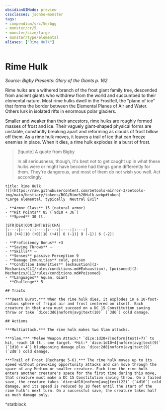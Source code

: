 ```yaml
---
obsidianUIMode: preview
cssclasses: json5e-monster
tags:
- compendium/src/5e/bgg
- monster/cr/5
- monster/size/large
- monster/type/elemental
aliases: ["Rime Hulk"]
---
```

# Rime Hulk
*Source: Bigby Presents: Glory of the Giants p. 162*  

Rime hulks are a withered branch of the frost giant family tree, descended from ancient giants who withdrew from the world and succumbed to their elemental nature. Most rime hulks dwell in the Frostfell, the "plane of ice" that forms the border between the Elemental Planes of Air and Water. Others lurk in isolated rifts in enormous polar glaciers.

Smaller and weaker than their ancestors, rime hulks are roughly formed masses of frost and ice. Their vaguely giant-shaped physical forms are unstable, constantly breaking apart and reforming as clouds of frost billow off them. As a rime hulk moves, it leaves a trail of ice that can freeze enemies in place. When it dies, a rime hulk explodes in a burst of frost.

> [!quote] A quote from Bigby  
> 
> In all seriousness, though, it's best not to get caught up in what these hulks were or might have become had things gone differently for them. They're dangerous, and most of them do not wish you well. Act accordingly.


```ad-statblock
title: Rime Hulk
![](https://raw.githubusercontent.com/5etools-mirror-3/5etools-img/main/bestiary/tokens/BGG/Rime%20Hulk.webp#token)
*Large elemental, typically  Neutral Evil*

- **Armor Class** 15 (natural armor)
- **Hit Points** 85 (`9d10 + 36`)
- **Speed** 30 ft.

|STR|DEX|CON|INT|WIS|CHA|
|:---:|:---:|:---:|:---:|:---:|:---:|
|18 (+4)|10 (+0)|18 (+4)| 8 (-1)| 9 (-1)| 6 (-2)|

- **Proficiency Bonus** +3
- **Saving Throws** ⏤
- **Skills** ⏤
- **Senses** passive Perception 9
- **Damage Immunities** cold, poison
- **Condition Immunities** [exhaustion](2-Mechanics/CLI/rules/conditions.md#Exhaustion), [poisoned](2-Mechanics/CLI/rules/conditions.md#Poisoned)
- **Languages** Aquan, Giant
- **Challenge** 5

## Traits

***Death Burst.*** When the rime hulk dies, it explodes in a 10-foot-radius sphere of frigid air and frost centered on itself. Each creature in that area must succeed on a DC 15 Constitution saving throw or take `dice:3d6|noform|avg|text(10)` (`3d6`) cold damage.

## Actions

***Multiattack.*** The rime hulk makes two Slam attacks.

***Slam.*** *Melee Weapon Attack:* `dice:1d20+7|noform|text(+7)` to hit, reach 10 ft., one target. *Hit:* `dice:1d10+4|noform|avg|text(9)` (`1d10 + 4`) bludgeoning damage plus `dice:2d8|noform|avg|text(9)` (`2d8`) cold damage.

***Trail of Frost (Recharge 5-6).*** The rime hulk moves up to its speed without provoking opportunity attacks and can move through the space of any Medium or smaller creature. Each time the rime hulk enters another creature's space for the first time during this move, that creature must make a DC 15 Constitution saving throw. On a failed save, the creature takes `dice:4d10|noform|avg|text(22)` (`4d10`) cold damage, and its speed is reduced by 10 feet until the start of the rime hulk's next turn. On a successful save, the creature takes half as much damage only.
```
^statblock